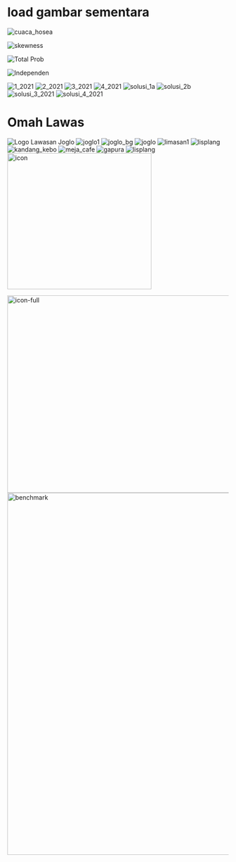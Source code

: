 # load gambar sementara
![cuaca_hosea](https://github.com/user-attachments/assets/f8e5623a-91d1-4c16-900e-324ba9289eb9)

![skewness](https://github.com/user-attachments/assets/01b687be-67c6-4b25-8e02-41092ea43e6d)

![Total Prob](https://github.com/user-attachments/assets/e7b243ee-4bc3-4ffc-88f9-4e275d3a7256)

![Independen](https://github.com/user-attachments/assets/5bced8ff-0cd1-4d94-9e96-fbf878573f86)

![1_2021](https://github.com/user-attachments/assets/32b11b51-c477-4f87-960e-6360c90d17b8)
![2_2021](https://github.com/user-attachments/assets/537aecb0-efac-4fab-a8bd-721c15b1c369)
![3_2021](https://github.com/user-attachments/assets/62e9b9e5-95f2-40a1-969e-1d67546af3ee)
![4_2021](https://github.com/user-attachments/assets/0af8bd4a-7cca-4e99-a992-e5fcc5d26698)
![solusi_1a](https://github.com/user-attachments/assets/d0b8e1b7-72ec-4183-8864-bde97b247621)
![solusi_2b](https://github.com/user-attachments/assets/1f761f36-7428-4b52-b2b1-fb05ed448bec)
![solusi_3_2021](https://github.com/user-attachments/assets/767aa9b5-dc1a-4c39-9d92-f55386fea75a)
![solusi_4_2021](https://github.com/user-attachments/assets/be46ffd7-1884-4c67-9ee4-19fc32eb78a1)

# Omah Lawas
![Logo Lawasan Joglo](https://github.com/user-attachments/assets/0a73dd70-e2dc-4f0e-831b-5124a7247124)
![joglo1](https://github.com/user-attachments/assets/1e4d7ca3-9290-408c-8225-bdb81090fcde)
![joglo_bg](https://github.com/user-attachments/assets/06c5ec8b-82f2-47a3-9af8-c575b6a0bdbd)
![joglo](https://github.com/user-attachments/assets/a1490962-1b50-455b-8e01-b4605de2f9f2)
![limasan1](https://github.com/user-attachments/assets/80e427ef-c69a-44fc-80c9-0bd03746ce35)
![lisplang](https://github.com/user-attachments/assets/0de365f7-4bdc-4abd-b780-3cc7ba777215)
![kandang_kebo](https://github.com/user-attachments/assets/bcfa98b7-5f78-46ec-957a-6965046c2f3c)
![meja_cafe](https://github.com/user-attachments/assets/ed727914-3594-4873-b57a-401f4cff39ed)
![gapura](https://github.com/user-attachments/assets/0495caad-41bf-4b3a-86a4-a239ea6ae26a)
![lisplang](https://github.com/user-attachments/assets/f62eaead-f4fd-40a4-9130-aa35cb751574)
<img width="328" height="309" alt="icon" src="https://github.com/user-attachments/assets/15349020-096c-4c47-8022-749a6b0593c1" />

<img width="557" height="448" alt="icon-full" src="https://github.com/user-attachments/assets/d368df8b-d7c2-4988-808f-f689be2b0f00" />
<img width="1294" height="822" alt="benchmark" src="https://github.com/user-attachments/assets/54dcd733-1eb7-4f54-a2d4-c4917e9e749f" />
